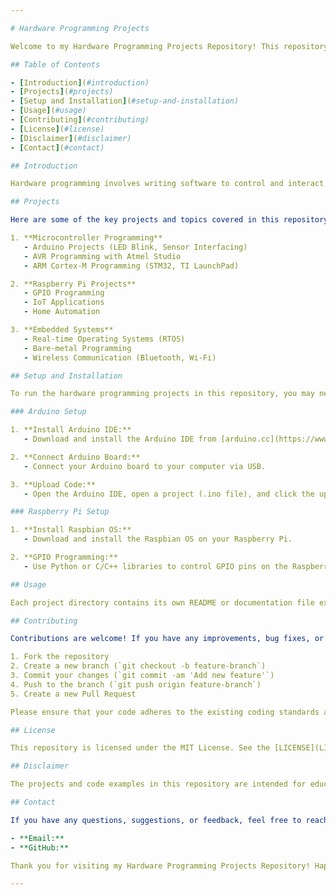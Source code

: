 ```yaml
---

# Hardware Programming Projects

Welcome to my Hardware Programming Projects Repository! This repository contains various projects, code examples, and tutorials related to hardware programming and embedded systems development. It's a collection aimed at showcasing my learning journey, coding skills, and providing useful references for anyone interested in hardware programming.

## Table of Contents

- [Introduction](#introduction)
- [Projects](#projects)
- [Setup and Installation](#setup-and-installation)
- [Usage](#usage)
- [Contributing](#contributing)
- [License](#license)
- [Disclaimer](#disclaimer)
- [Contact](#contact)

## Introduction

Hardware programming involves writing software to control and interact with physical devices, such as microcontrollers, sensors, actuators, and more. This repository covers a range of topics in hardware programming, including embedded C/C++, Arduino projects, Raspberry Pi, and other microcontroller-based systems.

## Projects

Here are some of the key projects and topics covered in this repository:

1. **Microcontroller Programming**
   - Arduino Projects (LED Blink, Sensor Interfacing)
   - AVR Programming with Atmel Studio
   - ARM Cortex-M Programming (STM32, TI LaunchPad)

2. **Raspberry Pi Projects**
   - GPIO Programming
   - IoT Applications
   - Home Automation

3. **Embedded Systems**
   - Real-time Operating Systems (RTOS)
   - Bare-metal Programming
   - Wireless Communication (Bluetooth, Wi-Fi)

## Setup and Installation

To run the hardware programming projects in this repository, you may need specific hardware and software tools depending on the project. Below are general steps for getting started with common platforms like Arduino and Raspberry Pi.

### Arduino Setup

1. **Install Arduino IDE:**
   - Download and install the Arduino IDE from [arduino.cc](https://www.arduino.cc/en/software).

2. **Connect Arduino Board:**
   - Connect your Arduino board to your computer via USB.

3. **Upload Code:**
   - Open the Arduino IDE, open a project (.ino file), and click the upload button to upload the code to your Arduino board.

### Raspberry Pi Setup

1. **Install Raspbian OS:**
   - Download and install the Raspbian OS on your Raspberry Pi.

2. **GPIO Programming:**
   - Use Python or C/C++ libraries to control GPIO pins on the Raspberry Pi.

## Usage

Each project directory contains its own README or documentation file explaining how to set up and run the project. Follow the instructions provided to compile, upload, or run the code on your hardware platform.

## Contributing

Contributions are welcome! If you have any improvements, bug fixes, or new projects that you would like to add, please follow these steps:

1. Fork the repository
2. Create a new branch (`git checkout -b feature-branch`)
3. Commit your changes (`git commit -am 'Add new feature'`)
4. Push to the branch (`git push origin feature-branch`)
5. Create a new Pull Request

Please ensure that your code adheres to the existing coding standards and includes appropriate documentation.

## License

This repository is licensed under the MIT License. See the [LICENSE](LICENSE) file for more details.

## Disclaimer

The projects and code examples in this repository are intended for educational and experimental purposes. Working with hardware and embedded systems involves risks, including potential damage to equipment or injury. It is important to follow manufacturer guidelines, use appropriate safety measures, and double-check your code before deploying it to physical devices. The repository owner is not liable for any damages or issues that may arise from using or misusing the code.

## Contact

If you have any questions, suggestions, or feedback, feel free to reach out to me:

- **Email:**
- **GitHub:**

Thank you for visiting my Hardware Programming Projects Repository! Happy hacking!

---
```

